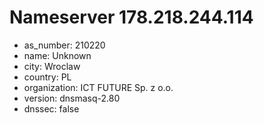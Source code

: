 # Nameserver 178.218.244.114

* as_number: 210220
* name: Unknown
* city: Wroclaw
* country: PL
* organization: ICT FUTURE Sp. z o.o.
* version: dnsmasq-2.80
* dnssec: false
